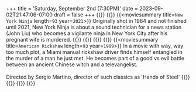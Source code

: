 +++
title = 'Saturday, September 2nd (7:30PM)'
date = 2023-09-02T21:47:06-07:00
draft = false
+++
{{<movienight>}}
{{<movie>}}
{{<moviesummary title=`New York Ninja` length=`93` year=`2021`>}}
Originally shot in 1984 and not finished until 2021, New York Ninja is about a sound technician for a news station (John Liu) who becomes a vigilante ninja in New York City after his pregnant wife is murdered.
{{</moviesummary>}}
{{<movietrailer X1wMt3fgOyM>}}
{{</movie>}}
{{<movie>}}
{{<moviesummary title=`American Rickshaw` length=`93` year=`1989`>}}
In a movie with way, way too much plot, a Miami manual rickshaw driver finds himself entangled in the murder of a man he just met. He becomes part of a good vs evil battle between an ancient Chinese witch and a televangelist.
<br/><br/>
Directed by Sergio Martino, director of such classics as 'Hands of Steel'
{{</moviesummary>}}
{{<movietrailer HY0guCiwzBw>}}
{{</movie>}}
{{</movienight>}}
